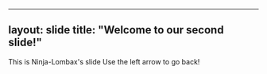 
---
layout: slide
title: "Welcome to our second slide!"
---
This is Ninja-Lombax's slide
Use the left arrow to go back!
